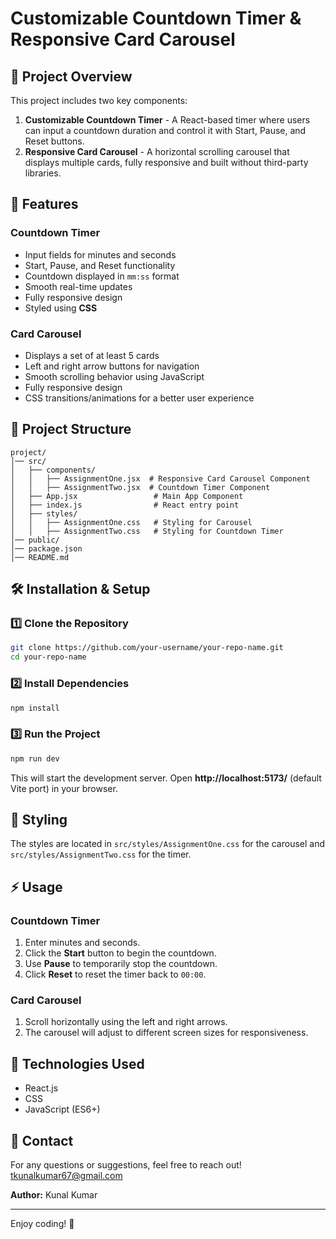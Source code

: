 # Customizable Countdown Timer & Responsive Card Carousel

## 📌 Project Overview
This project includes two key components:
1. **Customizable Countdown Timer** - A React-based timer where users can input a countdown duration and control it with Start, Pause, and Reset buttons.
2. **Responsive Card Carousel** - A horizontal scrolling carousel that displays multiple cards, fully responsive and built without third-party libraries.

## 🚀 Features
### Countdown Timer
- Input fields for minutes and seconds
- Start, Pause, and Reset functionality
- Countdown displayed in `mm:ss` format
- Smooth real-time updates
- Fully responsive design
- Styled using **CSS**

### Card Carousel
- Displays a set of at least 5 cards
- Left and right arrow buttons for navigation
- Smooth scrolling behavior using JavaScript
- Fully responsive design
- CSS transitions/animations for a better user experience

## 📂 Project Structure
```
project/
│── src/
│   ├── components/
│   │   ├── AssignmentOne.jsx  # Responsive Card Carousel Component
│   │   ├── AssignmentTwo.jsx  # Countdown Timer Component
│   ├── App.jsx                 # Main App Component
│   ├── index.js                # React entry point
│   ├── styles/
│   │   ├── AssignmentOne.css   # Styling for Carousel
│   │   ├── AssignmentTwo.css   # Styling for Countdown Timer
│── public/
│── package.json
│── README.md
```

## 🛠️ Installation & Setup

### 1️⃣ Clone the Repository
```sh
git clone https://github.com/your-username/your-repo-name.git
cd your-repo-name
```

### 2️⃣ Install Dependencies
```sh
npm install
```

### 3️⃣ Run the Project
```sh
npm run dev
```
This will start the development server. Open **http://localhost:5173/** (default Vite port) in your browser.

## 🎨 Styling
The styles are located in `src/styles/AssignmentOne.css` for the carousel and `src/styles/AssignmentTwo.css` for the timer.

## ⚡ Usage
### Countdown Timer
1. Enter minutes and seconds.
2. Click the **Start** button to begin the countdown.
3. Use **Pause** to temporarily stop the countdown.
4. Click **Reset** to reset the timer back to `00:00`.

### Card Carousel
1. Scroll horizontally using the left and right arrows.
2. The carousel will adjust to different screen sizes for responsiveness.

## 📌 Technologies Used
- React.js
- CSS
- JavaScript (ES6+)

## 📧 Contact
For any questions or suggestions, feel free to reach out!
tkunalkumar67@gmail.com

**Author:** Kunal Kumar

---
Enjoy coding! 🚀
